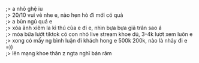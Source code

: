 ;> a nhô ghệ iu<br>
;> 20/10 vui vẻ nhe e, nào hẹn hò đi mới có quà<br>
;> a bùn ngủ quá e<br>
;> xóa ảnh xiêm la kì thú của e đi e, nhìn bựa bựa giả trân sao á<br>
;> móa bữa lướt tiktok có con nhỏ live stream khoe dú, 3-4k lượt xem luôn e<br>
;> xong có mấy ng bình luận đi khách hong e 500k 200k, nào là nhảy đi e =))<br>
;> lên mạng khoe thân z ngta nghĩ bán râm
